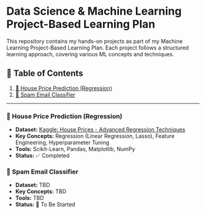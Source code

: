 # **Data Science & Machine Learning Project-Based Learning Plan**
This repository contains my hands-on projects as part of my Machine Learning Project-Based Learning Plan. Each project follows a structured learning approach, covering various ML concepts and techniques.

## 📖 Table of Contents  
1. [🏡 House Price Prediction (Regression)](https://github.com/julsCadenas/DS-ML-Projects/tree/main/HousePricePrediction)  
2. [📧 Spam Email Classifier](https://github.com/julsCadenas/DS-ML-Projects/tree/main/SpamEmailClassifier)  

---

### 🏡 House Price Prediction (Regression)  
- **Dataset:** [Kaggle: House Prices - Advanced Regression Techniques](https://www.kaggle.com/competitions/house-prices-advanced-regression-techniques)  
- **Key Concepts:** Regression (Linear Regression, Lasso), Feature Engineering, Hyperparameter Tuning  
- **Tools:** Scikit-Learn, Pandas, Matplotlib, NumPy  
- **Status:** ✅ Completed  

### 📧 Spam Email Classifier
- **Dataset:** TBD  
- **Key Concepts:** TBD  
- **Tools:** TBD  
- **Status:** 🚧 To Be Started  
